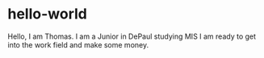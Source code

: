# hello-world
Hello, I am Thomas. I am a Junior in DePaul studying MIS
I am ready to get into the work field and make some money.

